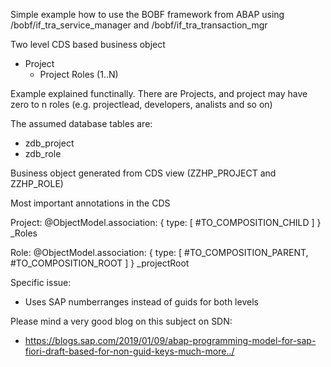 Simple example how to use the BOBF framework from ABAP using /bobf/if_tra_service_manager and /bobf/if_tra_transaction_mgr

Two level CDS based business object 
- Project
  - Project Roles (1..N)

Example explained functinally. There are Projects, and project may have zero to n roles (e.g. projectlead, developers, analists and so on)

The assumed database tables are:
- zdb_project
- zdb_role 

Business object generated from CDS view (ZZHP_PROJECT and ZZHP_ROLE)

Most important annotations in the CDS

  Project: 
    @ObjectModel.association: {
      type: [ #TO_COMPOSITION_CHILD ]
    } 
    _Roles 

  Role: 
    @ObjectModel.association: {
          type: [ #TO_COMPOSITION_PARENT, #TO_COMPOSITION_ROOT ]
    }
    _projectRoot 

Specific issue:
- Uses SAP numberranges instead of guids for both levels   

Please mind a very good blog on this subject on SDN: 
- https://blogs.sap.com/2019/01/09/abap-programming-model-for-sap-fiori-draft-based-for-non-guid-keys-much-more../